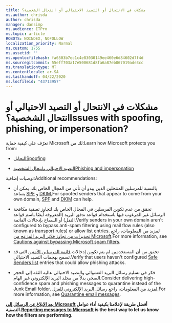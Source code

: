 ```yaml
---
title: مشكلات في الانتحال أو التصيد الاحتيالي أو انتحال الشخصية؟
ms.author: chrisda
author: chrisda
manager: dansimp
ms.audience: ITPro
ms.topic: article
ROBOTS: NOINDEX, NOFOLLOW
localization_priority: Normal
ms.custom: 1755
ms.assetid: ''
ms.openlocfilehash: fa6503b7ec1c4e83030149ee460e6d84602d7f4d
ms.sourcegitcommit: 55eff703a17e500681d8fa6a87eb067019ade3cc
ms.translationtype: MT
ms.contentlocale: ar-SA
ms.lasthandoff: 04/22/2020
ms.locfileid: "43713957"
---
```

# <a name="issues-with-spoofing-phishing-or-impersonation"></a><span data-ttu-id="fd75d-102">مشكلات في الانتحال أو التصيد الاحتيالي أو انتحال الشخصية؟</span><span class="sxs-lookup"><span data-stu-id="fd75d-102">Issues with spoofing, phishing, or impersonation?</span></span>

<span data-ttu-id="fd75d-103">تعرّف على كيفية حماية Microsoft لك من:</span><span class="sxs-lookup"><span data-stu-id="fd75d-103">Learn how Microsoft protects you from:</span></span>

- [<span data-ttu-id="fd75d-104">التحايل</span><span class="sxs-lookup"><span data-stu-id="fd75d-104">Spoofing</span></span>](https://docs.microsoft.com/office365/securitycompliance/anti-spoofing-protection)

- [<span data-ttu-id="fd75d-105">التصيد الاحتيالي وانتحال الشخصية</span><span class="sxs-lookup"><span data-stu-id="fd75d-105">Phishing and impersonation</span></span>](https://docs.microsoft.com/office365/securitycompliance/atp-anti-phishing)

<span data-ttu-id="fd75d-106">توصيات إضافية:</span><span class="sxs-lookup"><span data-stu-id="fd75d-106">Additional recommendations:</span></span>

- <span data-ttu-id="fd75d-107">بالنسبة للمرسلين المنتحلين الذين يبدو أن تأتي من المجال الخاص بك، يمكن أن يساعد [SPF](https://docs.microsoft.com/office365/securitycompliance/set-up-spf-in-office-365-to-help-prevent-spoofing) و [DKIM.](https://docs.microsoft.com/office365/securitycompliance/use-dkim-to-validate-outbound-email)</span><span class="sxs-lookup"><span data-stu-id="fd75d-107">For spoofed senders that appear to come from your own domain, [SPF](https://docs.microsoft.com/office365/securitycompliance/set-up-spf-in-office-365-to-help-prevent-spoofing) and [DKIM](https://docs.microsoft.com/office365/securitycompliance/use-dkim-to-validate-outbound-email) can help.</span></span>

- <span data-ttu-id="fd75d-108">تحقق من عدم تكوين المرسلين في المجال الخاص بك لتجاوز تصفية مكافحة الرسائل غير المرغوب فيها باستخدام قواعد تدفق البريد (المعروفة أيضًا باسم قواعد النقل) أو السماح بإدخالات القائمة.</span><span class="sxs-lookup"><span data-stu-id="fd75d-108">Verify senders in your own domain aren't configured to bypass anti-spam filtering using mail flow rules (also known as transport rules) or allow list entries.</span></span> <span data-ttu-id="fd75d-109">لمزيد من المعلومات، راجع [تحذيرات من تجاوز فلاتر البريد المزعج من Microsoft](https://docs.microsoft.com/exchange/troubleshoot/antispam/cautions-against-bypassing-spam-filters).</span><span class="sxs-lookup"><span data-stu-id="fd75d-109">For more information, see [Cautions against bypassing Microsoft spam filters](https://docs.microsoft.com/exchange/troubleshoot/antispam/cautions-against-bypassing-spam-filters).</span></span>

- <span data-ttu-id="fd75d-110">تحقق من أن المستخدمين لم يتم تكوين إدخالات [قائمة المرسلين الآمنين](https://support.office.com/article/BE1BAEA0-BEAB-4A30-B968-9004332336CE) التي قد تسمح بهجمات التصيد الاحتيالي.</span><span class="sxs-lookup"><span data-stu-id="fd75d-110">Verify that users haven't configured [Safe Senders list](https://support.office.com/article/BE1BAEA0-BEAB-4A30-B968-9004332336CE) entries that could allow phishing attacks.</span></span>

- <span data-ttu-id="fd75d-111">فكر في تسليم رسائل البريد العشوائي والتصيد الاحتيالي عالية الثقة إلى الحجر الصحي بدلاً من مجلد البريد الإلكتروني غير الهام.</span><span class="sxs-lookup"><span data-stu-id="fd75d-111">Consider delivering high-confidence spam and phishing messages to quarantine instead of the Junk Email folder.</span></span> <span data-ttu-id="fd75d-112">لمزيد من المعلومات، راجع [رسائل البريد الإلكتروني للعزل.](https://docs.microsoft.com/office365/securitycompliance/quarantine-email-messages)</span><span class="sxs-lookup"><span data-stu-id="fd75d-112">For more information, see [Quarantine email messages](https://docs.microsoft.com/office365/securitycompliance/quarantine-email-messages).</span></span>

<span data-ttu-id="fd75d-113">**[يعد الإبلاغ عن الرسائل إلى Microsoft](https://support.office.com/article/b5caa9f1-cdf3-4443-af8c-ff724ea719d2) أفضل طريقة لإعلامنا بكيفية أداء عوامل التصفية.**</span><span class="sxs-lookup"><span data-stu-id="fd75d-113">**[Reporting messages to Microsoft](https://support.office.com/article/b5caa9f1-cdf3-4443-af8c-ff724ea719d2) is the best way to let us know how the filters are performing.**</span></span>
